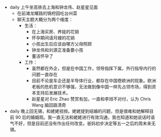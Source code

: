 - daily 上午坐高铁去上海和钟龙伟、赵星星见面
	- 在前滩龙耀路的锦府园吃台州菜
	- 聊天主题大概分为两个维度：
		- 生活：
			- 在上海买房、养娃的花销
			- 怀孕期间请月嫂的花销
			- 小孩出生后应该由哪方父母照顾
			- 钟龙伟和刘源正准备要小孩
			- 董洁怀孕了
		- 工作：
			- 虽然都在外企，但是在中国工作，领导指挥下属，外行指导内行的问题一直存在
			- 目前不论是车企还是半导体行业，都存在中国卷欧洲的现象。欧洲老板的危机意识不够强，无法做到像中国一样先占领市场，得到资本支持后发展技术。
			- 赵星星对 Eric Zhao 赞赏有加，一直和李旭不对付，认为 Chris Wang 脑回路清奇
- daily 晚上回无锡，和姥姥视频。姥姥提到结婚的问题，但是很难和她解释目前 90 后的婚姻观。我一直无法和姥姥进行有效沟通，我也知道和她说话时语气不好，但是目前还没有作出任何改变。爸妈初步决定等五一之后的周末来无锡。